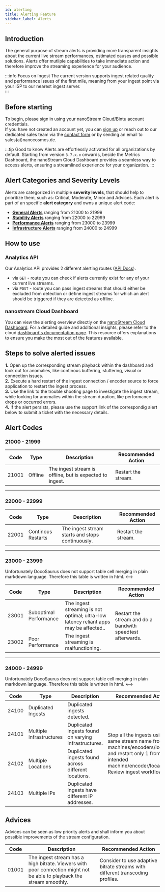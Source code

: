 ```yaml
---
id: alerting        
title: Alerting Feature
sidebar_label: Alerts
---
```


## Introduction
The general purpose of stream alerts is providing more transparent insights about the current live stream performances, estimated causes and possible solutions. Alerts offer mutliple capabilities to take immediate action and therefore improve the streaming experience for your audience.

:::info Focus on Ingest 
The current version supports ingest related quality and performance issues of the first mile, meaning from your ingest point via your ISP to our nearest ingest server.   
:::

## Before starting
To begin, please sign in using your nanoStream Cloud/Bintu account credentials. <br/>
If you have not created an account yet, you can [sign up](https://dashboard.nanostream.cloud/auth?signup) or reach out to our dedicated sales team via the [contact form](https://www.nanocosmos.de/contact) or by sending an email to sales(at)nanocosmos.de.

:::tip Good to know
Alerts are effortlessly activated for all organizations by default.
Starting from version `3.7.x.x` onwards, beside the Metrics Dashboard, the nanoStream Cloud Dashboard provides a seamless way to access alerts, ensuring a streamlined experience for your organization.
:::

## Alert Categories and Severity Levels

Alerts are categorized in multiple **severity levels**, that should help to prioritize them, such as: <span className="badge badge-criticalAlert">Critical</span>, <span className="badge badge-moderateAlert">Moderate</span>, <span className="badge badge-minorAlert">Minor</span> and <span className="badge badge-adviceAlert">Advices</span>. Each alert is part of an specific **alert category** and owns a unique alert code:
- [**General Alerts**](#-21000---21999-) ranging from 21000 to 21999
- [**Stability Alerts**](#-22000---22999-) ranging from 22000 to 22999
- [**Performance Alerts**](#-23000---23999-) ranging from 23000 to 23999
- [**Infrastructure Alerts**](#-24000---24999-) ranging from 24000 to 24999

## How to use

### Analytics API

Our Analytics API provides 2 different alerting routes ([API Docs](https://metrics-dev.nanocosmos.de/api/doc/v2/#tag/Alerting)).
- via `GET` - route you can check if alerts currently exist for any of your current live streams.
- via `POST` - route you can pass ingest streams that should either be excluded from detection or define ingest streams for which an alert should be triggered if they are detected as offline.

### nanostream Cloud Dashboard

You can view the alerting overview directly on the [nanoStream Cloud Dashboard](https://dashboard.nanostream.cloud/alerts). For a detailed guide and additional insights, please refer to the cloud [dashboard's documentation page](../cloud-frontend-v3/Dashboard_Alerting.md). This resource offers explanations to ensure you make the most out of the features available.

## Steps to solve alerted issues

**1.** Open up the corresponding stream playback within the dashboard and look out for anomalies, like continous buffering, stuttering, visual or connection issues.<br/>
**2.** Execute a hard restart of the ingest connection / encoder source to force application to restart the ingest process.<br/>
**3.** Use the link to the trouble shooting page to investigate the ingest stream, while looking for anomalies within the stream duration, like performance drops or occurred errors.<br/>
**4.** If the alert persists, please use the support link of the correspondig alert below to submit a ticket with the necessary details. 

## Alert Codes

### 21000 - 21999

| Code | Type | Description | Recommended Action |
| ---- | ---- | ----------- | ------------------ |
| 21001 | Offline | The ingest stream is offline, but is expected to ingest. | Restart the stream. |

-----

### 22000 - 22999

| Code | Type | Description | Recommended Action | 
| ---- | ---- | ----------- | ------------------ |
| 22001 | Continous Restarts | The ingest stream starts and stops continuously. | Restart the stream. |

-----

### 23000 - 23999

<!--> Unfortunately DocoSaurus does not support table cell merging in plain markdown language. Therefore this table is written in html. <-->

<table>
    <thead>
        <tr>
        <th>Code</th>
        <th>Type</th>
        <th>Description</th>
        <th>Recommended Action</th>
        </tr>
    </thead>
    <tbody>
        <tr>
            <td>23001</td>
            <td>Suboptimal Performance</td>
            <td>The ingest streaming is not optimal; ultra-low latency reliant apps may be affected..</td>
            <td rowSpan="2">Restart the stream and do a bandwith speedtest afterwards.</td>
        </tr>
        <tr>
            <td>23002</td>
            <td>Poor Performance</td>
            <td>The ingest streaming is malfunctioning.</td>
        </tr>
    </tbody>
</table>

-----

### 24000 - 24999

<!--> Unfortunately DocoSaurus does not support table cell merging in plain markdown language. Therefore this table is written in html. <-->

<table>
    <thead>
        <tr>
            <th>Code</th>
            <th>Type</th>
            <th>Description</th>
            <th>Recommended Action</th>
        </tr>
    </thead>
    <tbody>
        <tr>
            <td>24100</td>
            <td>Duplicated Ingests</td>
            <td>Duplicated ingests detected.</td>
            <td rowSpan="4">Stop all the ingests using the same stream name from all machines/encoders/locations and restart only 1 from the intended machine/encoder/location. Review ingest workflow.</td>
        </tr>
        <tr>
            <td>24101</td>
            <td>Multiple Infrastructures</td>
            <td>Duplicated ingests found on varying infrastructures.</td>
        </tr>
        <tr>
            <td>24102</td>
            <td>Multiple Locations</td>
            <td>Duplicated ingests found across different locations.</td>
        </tr>
        <tr>
            <td>24103</td>
            <td>Multiple IPs</td>
            <td>Duplicated ingests have different IP addresses.</td>
        </tr>
    </tbody>
</table>

## Advices

Advices can be seen as low priority alerts and shall inform you about possible improvements of the stream configuration.

| Code | Description | Recommended Action |
| ---- | ----------- | ------------------ |
| 01001 | The ingest stream has a high bitrate. Viewers with poor connection might not be able to playback the stream smoothly. | Consider to use adaptive bitrate streams with different transcoding profiles. |
